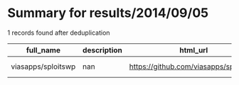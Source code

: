 
# Summary for results/2014/09/05
    
1 records found after deduplication

| full_name | description | html_url | matched_list | matched_count | pushed_at | size | stargazers_count | language | forks_count |
|--------------------|---------------|---------------------------------------|----------------|-----------------|---------------------------|--------|--------------------|------------|---------------|
| viasapps/sploitswp | nan | https://github.com/viasapps/sploitswp | ['sploit'] | 1 | 2014-09-05 02:53:29+00:00 | 100 | 0 | nan | 0 |
